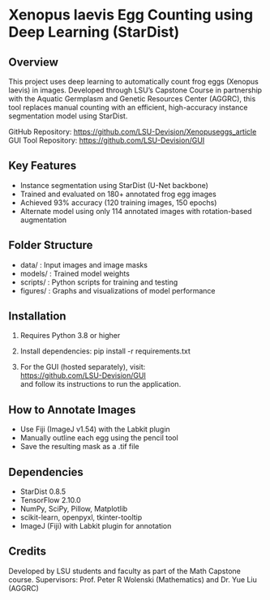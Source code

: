 Xenopus laevis Egg Counting using Deep Learning (StarDist)
===========================================================

Overview
--------
This project uses deep learning to automatically count frog eggs (Xenopus laevis) in images.
Developed through LSU’s Capstone Course in partnership with the Aquatic Germplasm and Genetic 
Resources Center (AGGRC), this tool replaces manual counting with an efficient, high-accuracy 
instance segmentation model using StarDist.

GitHub Repository: https://github.com/LSU-Devision/Xenopuseggs_article  
GUI Tool Repository: https://github.com/LSU-Devision/GUI

Key Features
------------
- Instance segmentation using StarDist (U-Net backbone)
- Trained and evaluated on 180+ annotated frog egg images
- Achieved 93% accuracy (120 training images, 150 epochs)
- Alternate model using only 114 annotated images with rotation-based augmentation

Folder Structure
----------------
- data/         : Input images and image masks
- models/       : Trained model weights
- scripts/      : Python scripts for training and testing
- figures/      : Graphs and visualizations of model performance

Installation
------------
1. Requires Python 3.8 or higher
2. Install dependencies:
   pip install -r requirements.txt

3. For the GUI (hosted separately), visit:  
   https://github.com/LSU-Devision/GUI  
   and follow its instructions to run the application.

How to Annotate Images
----------------------
- Use Fiji (ImageJ v1.54) with the Labkit plugin
- Manually outline each egg using the pencil tool
- Save the resulting mask as a .tif file


Dependencies
------------
- StarDist 0.8.5
- TensorFlow 2.10.0
- NumPy, SciPy, Pillow, Matplotlib
- scikit-learn, openpyxl, tkinter-tooltip
- ImageJ (Fiji) with Labkit plugin for annotation

Credits
-------
Developed by LSU students and faculty as part of the Math Capstone course.
Supervisors: Prof. Peter R Wolenski (Mathematics) and Dr. Yue Liu (AGGRC)


